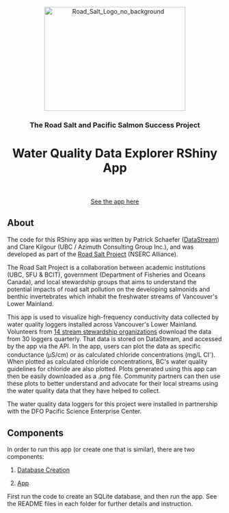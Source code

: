 <p align="center">
<img width="330" height="243" alt="Road_Salt_Logo_no_background" src="https://github.com/user-attachments/assets/ce0bc499-e2bb-44fa-aa2b-e190f03c90b6" />
</p>
<h3 align="center">The Road Salt and Pacific Salmon Success Project</h3>
<h1 align="center">
  <a>Water Quality Data Explorer RShiny App</a>
  <br><br>
  </h1>
<p align="center">
  <a href="https://psecengagement.shinyapps.io/WaterQualityRShinyApp/">
    See the app here
  </a>
</p>

<h2>About</h2>
<p>
The code for this RShiny app was written by Patrick Schaefer (<a href="https://datastream.org/en-ca/">DataStream</a>) and Clare Kilgour (UBC / Azimuth Consulting Group Inc.), and was developed as part of the <a href = "https://www.theroadsaltproject.com">Road Salt Project</a> (NSERC Alliance).

The Road Salt Project is a collaboration between academic institutions (UBC, SFU & BCIT), government (Department of Fisheries and Oceans Canada), and local stewardship groups that aims to understand the potential impacts of road salt pollution on the developing salmonids and benthic invertebrates which inhabit the freshwater streams of Vancouver's Lower Mainland.

This app is used to visualize high-frequency conductivity data collected by water quality loggers installed across Vancouver's Lower Mainland. Volunteers from <a href="https://www.theroadsaltproject.com/volunteers">14 stream stewardship organizations</a> download the data from 30 loggers quarterly. That data is stored on DataStream, and accessed by the app via the API. In the app, users can plot the data as specific conductance (μS/cm) or as calculated chloride concentrations (mg/L Cl<sup>-</sup>). When plotted as calculated chloride concentrations, BC's water quality guidelines for chloride are also plotted. Plots generated using this app can then be easily downloaded as a .png file. Community partners can then use these plots to better understand and advocate for their local streams using the water quality data that they have helped to collect. 

The water quality data loggers for this project were installed in partnership with the DFO Pacific Science Enterprise Center. 
</p>

<h2>Components</h2>
<p>
In order to run this app (or create one that is similar), there are two components: 

  1. [Database Creation](https://github.com/clarekilgour/RSP-Water-Quality-Explorer-RShiny-App/tree/main/Data)
     
  3. [App](https://github.com/clarekilgour/RSP-Water-Quality-Explorer-RShiny-App/tree/main/App)

First run the code to create an SQLite database, and then run the app. See the README files in each folder for further details and instruction.
</p>
